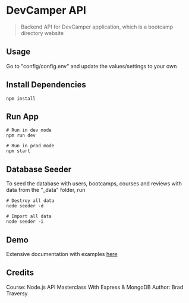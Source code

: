 # DevCamper API

> Backend API for DevCamper application, which is a bootcamp directory website

## Usage

Go to "config/config.env" and update the values/settings to your own

## Install Dependencies

```
npm install
```

## Run App

```
# Run in dev mode
npm run dev

# Run in prod mode
npm start
```

## Database Seeder

To seed the database with users, bootcamps, courses and reviews with data from the "\_data" folder, run

```
# Destroy all data
node seeder -d

# Import all data
node seeder -i
```

## Demo

Extensive documentation with examples [here](https://documenter.getpostman.com/view/12388818/T1LQfRGp?version=latest)


## Credits
Course: Node.js API Masterclass With Express & MongoDB
Author: Brad Traversy





